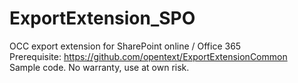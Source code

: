 # ExportExtension_SPO
OCC export extension for SharePoint online / Office 365<br>
Prerequisite: https://github.com/opentext/ExportExtensionCommon
<br>Sample code. No warranty, use at own risk.